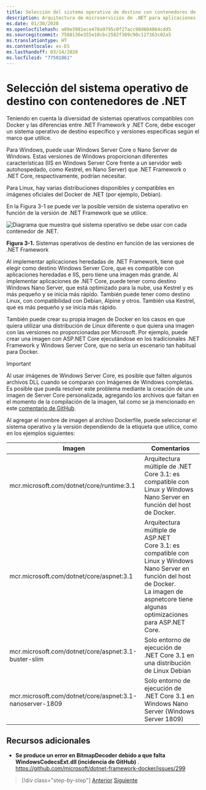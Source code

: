 ```yaml
---
title: Selección del sistema operativo de destino con contenedores de .NET
description: Arquitectura de microservicios de .NET para aplicaciones .NET en contenedor | Selección del sistema operativo de destino con contenedores de .NET
ms.date: 01/30/2020
ms.openlocfilehash: a09e3981ece478a9795c0f27acc98d604864cdd5
ms.sourcegitcommit: 7588136e355e10cbc2582f389c90c127363c02a5
ms.translationtype: HT
ms.contentlocale: es-ES
ms.lasthandoff: 03/14/2020
ms.locfileid: "77501861"
---
```

# <a name="what-os-to-target-with-net-containers"></a>Selección del sistema operativo de destino con contenedores de .NET

Teniendo en cuenta la diversidad de sistemas operativos compatibles con Docker y las diferencias entre .NET Framework y .NET Core, debe escoger un sistema operativo de destino específico y versiones específicas según el marco que utilice.

Para Windows, puede usar Windows Server Core o Nano Server de Windows. Estas versiones de Windows proporcionan diferentes características (IIS en Windows Server Core frente a un servidor web autohospedado, como Kestrel, en Nano Server) que .NET Framework o .NET Core, respectivamente, podrían necesitar.

Para Linux, hay varias distribuciones disponibles y compatibles en imágenes oficiales del Docker de .NET (por ejemplo, Debian).

En la Figura 3-1 se puede ver la posible versión de sistema operativo en función de la versión de .NET Framework que se utilice.

![Diagrama que muestra qué sistema operativo se debe usar con cada contenedor de .NET.](./media/net-container-os-targets/targeting-operating-systems.png)

**Figura 3-1.** Sistemas operativos de destino en función de las versiones de .NET Framework

Al implementar aplicaciones heredadas de .NET Framework, tiene que elegir como destino Windows Server Core, que es compatible con aplicaciones heredadas e IIS, pero tiene una imagen más grande. Al implementar aplicaciones de .NET Core, puede tener como destino Windows Nano Server, que está optimizado para la nube, usa Kestrel y es más pequeño y se inicia más rápido. También puede tener como destino Linux, con compatibilidad con Debian, Alpine y otros. También usa Kestrel, que es más pequeño y se inicia más rápido.

También puede crear su propia imagen de Docker en los casos en que quiera utilizar una distribución de Linux diferente o que quiera una imagen con las versiones no proporcionadas por Microsoft. Por ejemplo, puede crear una imagen con ASP.NET Core ejecutándose en los tradicionales .NET Framework y Windows Server Core, que no sería un escenario tan habitual para Docker.

> [!IMPORTANT]
> Al usar imágenes de Windows Server Core, es posible que falten algunos archivos DLL cuando se comparan con Imágenes de Windows completas. Es posible que pueda resolver este problema mediante la creación de una imagen de Server Core personalizada, agregando los archivos que faltan en el momento de la compilación de la imagen, tal como se ja mencionado en este [comentario de GitHub](https://github.com/microsoft/dotnet-framework-docker/issues/299#issuecomment-511537448).

Al agregar el nombre de imagen al archivo Dockerfile, puede seleccionar el sistema operativo y la versión dependiendo de la etiqueta que utilice, como en los ejemplos siguientes:

| Imagen | Comentarios |
|-------|----------|
| mcr.microsoft.com/dotnet/core/runtime:3.1 | Arquitectura múltiple de .NET Core 3.1: es compatible con Linux y Windows Nano Server en función del host de Docker. |
| mcr.microsoft.com/dotnet/core/aspnet:3.1 | Arquitectura múltiple de ASP.NET Core 3.1: es compatible con Linux y Windows Nano Server en función del host de Docker. <br/> La imagen de aspnetcore tiene algunas optimizaciones para ASP.NET Core. |
| mcr.microsoft.com/dotnet/core/aspnet:3.1-buster-slim | Solo entorno de ejecución de .NET Core 3.1 en una distribución de Linux Debian |
| mcr.microsoft.com/dotnet/core/aspnet:3.1-nanoserver-1809 | Solo entorno de ejecución de .NET Core 3.1 en Windows Nano Server (Windows Server 1809) |

## <a name="additional-resources"></a>Recursos adicionales

- **Se produce un error en BitmapDecoder debido a que falta WindowsCodecsExt.dll (incidencia de GitHub)** .  
  <https://github.com/microsoft/dotnet-framework-docker/issues/299>

> [!div class="step-by-step"]
> [Anterior](container-framework-choice-factors.md)
> [Siguiente](official-net-docker-images.md)
